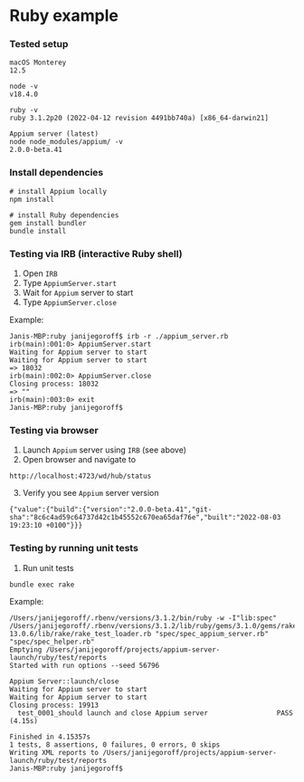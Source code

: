 # Ruby example

### Tested setup

```
macOS Monterey
12.5
```
```
node -v
v18.4.0
```
```
ruby -v
ruby 3.1.2p20 (2022-04-12 revision 4491bb740a) [x86_64-darwin21]
```
```
Appium server (latest)
node node_modules/appium/ -v
2.0.0-beta.41
```

### Install dependencies

```
# install Appium locally
npm install
```
```
# install Ruby dependencies
gem install bundler
bundle install
```

### Testing via IRB (interactive Ruby shell)

1. Open `IRB`
2. Type `AppiumServer.start`
3. Wait for `Appium` server to start
4. Type `AppiumServer.close`

Example:
```
Janis-MBP:ruby janijegoroff$ irb -r ./appium_server.rb
irb(main):001:0> AppiumServer.start
Waiting for Appium server to start
Waiting for Appium server to start
=> 18032
irb(main):002:0> AppiumServer.close
Closing process: 18032
=> ""
irb(main):003:0> exit
Janis-MBP:ruby janijegoroff$
```

### Testing via browser

1. Launch `Appium` server using `IRB` (see above)
2. Open browser and navigate to
```
http://localhost:4723/wd/hub/status
```
3. Verify you see `Appium` server version
```
{"value":{"build":{"version":"2.0.0-beta.41","git-sha":"8c6c4ad59c64737d42c1b45552c670ea65daf76e","built":"2022-08-03 19:23:10 +0100"}}}
```

### Testing by running unit tests

1. Run unit tests
```
bundle exec rake
```
Example:
```
/Users/janijegoroff/.rbenv/versions/3.1.2/bin/ruby -w -I"lib:spec" /Users/janijegoroff/.rbenv/versions/3.1.2/lib/ruby/gems/3.1.0/gems/rake-13.0.6/lib/rake/rake_test_loader.rb "spec/spec_appium_server.rb" "spec/spec_helper.rb"
Emptying /Users/janijegoroff/projects/appium-server-launch/ruby/test/reports
Started with run options --seed 56796

Appium Server::launch/close
Waiting for Appium server to start
Waiting for Appium server to start
Closing process: 19913
  test_0001_should launch and close Appium server                 PASS (4.15s)

Finished in 4.15357s
1 tests, 8 assertions, 0 failures, 0 errors, 0 skips
Writing XML reports to /Users/janijegoroff/projects/appium-server-launch/ruby/test/reports
Janis-MBP:ruby janijegoroff$
```

